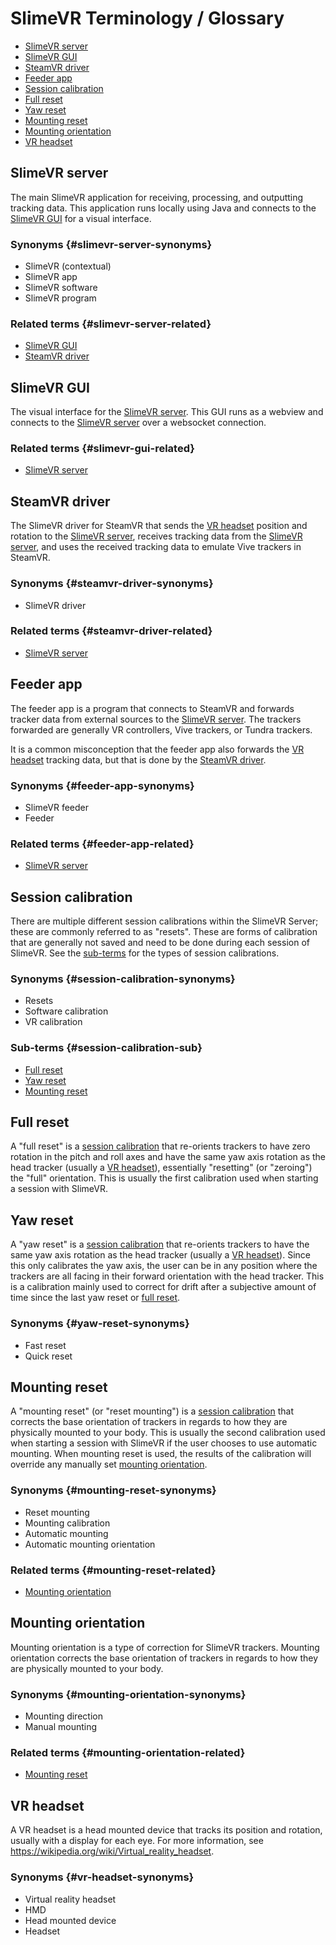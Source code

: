 # SlimeVR Terminology / Glossary

- [SlimeVR server](#slimevr-server)
- [SlimeVR GUI](#slimevr-gui)
- [SteamVR driver](#steamvr-driver)
- [Feeder app](#feeder-app)
- [Session calibration](#session-calibration)
- [Full reset](#full-reset)
- [Yaw reset](#yaw-reset)
- [Mounting reset](#mounting-reset)
- [Mounting orientation](#mounting-orientation)
- [VR headset](#vr-headset)

## SlimeVR server

The main SlimeVR application for receiving, processing, and outputting tracking data. This application runs locally using Java and connects to the [SlimeVR GUI](#slimevr-gui) for a visual interface.

### Synonyms {#slimevr-server-synonyms}

- SlimeVR (contextual)
- SlimeVR app
- SlimeVR software
- SlimeVR program

### Related terms {#slimevr-server-related}

- [SlimeVR GUI](#slimevr-gui)
- [SteamVR driver](#steamvr-driver)

## SlimeVR GUI

The visual interface for the [SlimeVR server](#slimevr-server). This GUI runs as a webview and connects to the [SlimeVR server](#slimevr-server) over a websocket connection.

### Related terms {#slimevr-gui-related}

- [SlimeVR server](#slimevr-server)

## SteamVR driver

The SlimeVR driver for SteamVR that sends the [VR headset](#vr-headset) position and rotation to the [SlimeVR server](#slimevr-server), receives tracking data from the [SlimeVR server](#slimevr-server), and uses the received tracking data to emulate Vive trackers in SteamVR.

### Synonyms {#steamvr-driver-synonyms}

- SlimeVR driver

### Related terms {#steamvr-driver-related}

- [SlimeVR server](#slimevr-server)

## Feeder app

The feeder app is a program that connects to SteamVR and forwards tracker data from external sources to the [SlimeVR server](#slimevr-server). The trackers forwarded are generally VR controllers, Vive trackers, or Tundra trackers.

It is a common misconception that the feeder app also forwards the [VR headset](#vr-headset) tracking data, but that is done by the [SteamVR driver](#steamvr-driver).

### Synonyms {#feeder-app-synonyms}

- SlimeVR feeder
- Feeder

### Related terms {#feeder-app-related}

- [SlimeVR server](#slimevr-server)

## Session calibration

There are multiple different session calibrations within the SlimeVR Server; these are commonly referred to as "resets". These are forms of calibration that are generally not saved and need to be done during each session of SlimeVR. See the [sub-terms](#session-calibration-sub-terms) for the types of session calibrations.

### Synonyms {#session-calibration-synonyms}

- Resets
- Software calibration
- VR calibration

### Sub-terms {#session-calibration-sub}

- [Full reset](#full-reset)
- [Yaw reset](#yaw-reset)
- [Mounting reset](#mounting-reset)

## Full reset

A "full reset" is a [session calibration](#session-calibration) that re-orients trackers to have zero rotation in the pitch and roll axes and have the same yaw axis rotation as the head tracker (usually a [VR headset](#vr-headset)), essentially "resetting" (or "zeroing") the "full" orientation. This is usually the first calibration used when starting a session with SlimeVR.

## Yaw reset

A "yaw reset" is a [session calibration](#session-calibration) that re-orients trackers to have the same yaw axis rotation as the head tracker (usually a [VR headset](#vr-headset)). Since this only calibrates the yaw axis, the user can be in any position where the trackers are all facing in their forward orientation with the head tracker. This is a calibration mainly used to correct for drift after a subjective amount of time since the last yaw reset or [full reset](#full-reset).

### Synonyms {#yaw-reset-synonyms}

- Fast reset
- Quick reset

## Mounting reset

A "mounting reset" (or "reset mounting") is a [session calibration](#session-calibration) that corrects the base orientation of trackers in regards to how they are physically mounted to your body. This is usually the second calibration used when starting a session with SlimeVR if the user chooses to use automatic mounting. When mounting reset is used, the results of the calibration will override any manually set [mounting orientation](#mounting-orientation).

### Synonyms {#mounting-reset-synonyms}

- Reset mounting
- Mounting calibration
- Automatic mounting
- Automatic mounting orientation

### Related terms {#mounting-reset-related}

- [Mounting orientation](#mounting-orientation)

## Mounting orientation

Mounting orientation is a type of correction for SlimeVR trackers. Mounting orientation corrects the base orientation of trackers in regards to how they are physically mounted to your body.

### Synonyms {#mounting-orientation-synonyms}

- Mounting direction
- Manual mounting

### Related terms {#mounting-orientation-related}

- [Mounting reset](#mounting-reset)

## VR headset

A VR headset is a head mounted device that tracks its position and rotation, usually with a display for each eye. For more information, see <https://wikipedia.org/wiki/Virtual_reality_headset>.

### Synonyms {#vr-headset-synonyms}

- Virtual reality headset
- HMD
- Head mounted device
- Headset

